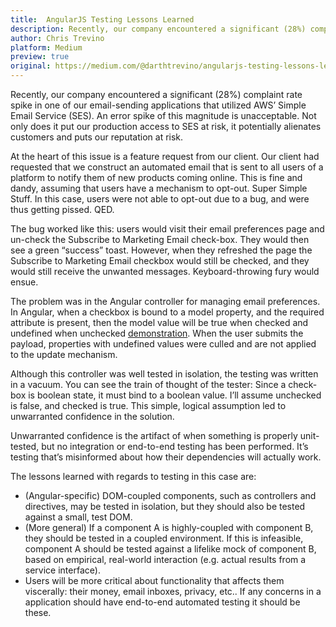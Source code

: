 ```yaml
---
title:  AngularJS Testing Lessons Learned
description: Recently, our company encountered a significant (28%) complaint rate spike in one of our email-sending applications that utilized AWS’ Simple Email Service (SES). An error spike of this magnitude is unacceptable.
author: Chris Trevino
platform: Medium
preview: true
original: https://medium.com/@darthtrevino/angularjs-testing-lessons-learned-14a5d1e17f3
---
```


Recently, our company encountered a significant (28%) complaint rate spike in one of our email-sending applications that utilized AWS’ Simple Email Service (SES). An error spike of this magnitude is unacceptable. Not only does it put our production access to SES at risk, it potentially alienates customers and puts our reputation at risk.

At the heart of this issue is a feature request from our client. Our client had requested that we construct an automated email that is sent to all users of a platform to notify them of new products coming online. This is fine and dandy, assuming that users have a mechanism to opt-out. Super Simple Stuff. In this case, users were not able to opt-out due to a bug, and were thus getting pissed. QED.

The bug worked like this: users would visit their email preferences page and un-check the Subscribe to Marketing Email check-box. They would then see a green “success” toast. However, when they refreshed the page the Subscribe to Marketing Email checkbox would still be checked, and they would still receive the unwanted messages. Keyboard-throwing fury would ensue.

The problem was in the Angular controller for managing email preferences. In Angular, when a checkbox is bound to a model property, and the required attribute is present, then the model value will be true when checked and undefined when unchecked [demonstration](https://jsfiddle.net/darthtrevino/k5fa5qkf/1/). When the user submits the payload, properties with undefined values were culled and are not applied to the update mechanism.

Although this controller was well tested in isolation, the testing was written in a vacuum. You can see the train of thought of the tester: Since a check-box is boolean state, it must bind to a boolean value. I’ll assume unchecked is false, and checked is true. This simple, logical assumption led to unwarranted confidence in the solution.

Unwarranted confidence is the artifact of when something is properly unit-tested, but no integration or end-to-end testing has been performed. It’s testing that’s misinformed about how their dependencies will actually work.

The lessons learned with regards to testing in this case are:

* (Angular-specific) DOM-coupled components, such as controllers and directives, may be tested in isolation, but they should also be tested against a small, test DOM.
* (More general) If a component A is highly-coupled with component B, they should be tested in a coupled environment. If this is infeasible, component A should be tested against a lifelike mock of component B, based on empirical, real-world interaction (e.g. actual results from a service interface).
* Users will be more critical about functionality that affects them viscerally: their money, email inboxes, privacy, etc.. If any concerns in a application should have end-to-end automated testing it should be these.
